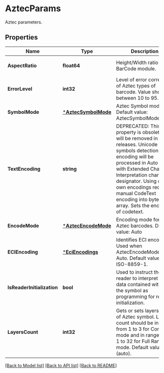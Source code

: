 # AztecParams

Aztec parameters.

## Properties

Name | Type | Description | Notes
---- | ---- | ----------- | -----
**AspectRatio** | **float64** | Height/Width ratio of 2D BarCode module. | [optional] [default to null]
**ErrorLevel** | **int32** | Level of error correction of Aztec types of barcode. Value should between 10 to 95. | [optional] [default to null]
**SymbolMode** | [***AztecSymbolMode**](AztecSymbolMode.md) | Aztec Symbol mode. Default value: AztecSymbolMode.Auto. | [optional] [default to null]
**TextEncoding** | **string** | DEPRECATED: This property is obsolete and will be removed in future releases. Unicode symbols detection and encoding will be processed in Auto mode with Extended Channel Interpretation charset designator. Using of own encodings requires manual CodeText encoding into byte[] array.  Sets the encoding of codetext. | [optional] [default to null]
**EncodeMode** | [***AztecEncodeMode**](AztecEncodeMode.md) | Encoding mode for Aztec barcodes. Default value: Auto | [optional] [default to null]
**ECIEncoding** | [***EciEncodings**](EciEncodings.md) | Identifies ECI encoding. Used when AztecEncodeMode is Auto. Default value: ISO-8859-1. | [optional] [default to null]
**IsReaderInitialization** | **bool** | Used to instruct the reader to interpret the data contained within the symbol as programming for reader initialization. | [optional] [default to null]
**LayersCount** | **int32** | Gets or sets layers count of Aztec symbol. Layers count should be in range from 1 to 3 for Compact mode and in range from 1 to 32 for Full Range mode. Default value: 0 (auto). | [optional] [default to null]

[[Back to Model list]](../README.md#documentation-for-models) [[Back to API list]](../README.md#documentation-for-api-endpoints) [[Back to README]](../README.md)
